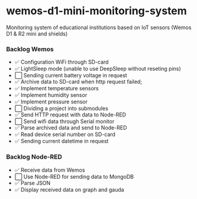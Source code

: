 # wemos-d1-mini-monitoring-system
Monitoring system of educational institutions based on IoT sensors (Wemos D1 &amp; R2 mini and shields)

### Backlog Wemos

- ✅ Configuration WiFi through SD-card
- ✅ LightSleep mode (unable to use DeepSleep without reseting pins)
- ⬜ Sending current battery voltage in request
- ✅ Archive data to SD-card when http request failed;
- ✅ Implement temperature sensors
- ✅ Implement humidity sensor
- ✅ Implement pressure sensor
- ⬜ Dividing a project into submodules
- ✅ Send HTTP request with data to Node-RED
- ⬜ Send wifi data through Serial monitor
- ✅ Parse archived data and send to Node-RED
- ✅ Read device serial number on SD-card
- ✅ Sending current datetime in request

### Backlog Node-RED

- ✅ Receive data from Wemos
- ⬜ Use Node-RED for sending data to MongoDB
- ✅ Parse JSON
- ✅ Display received data on graph and gauda

